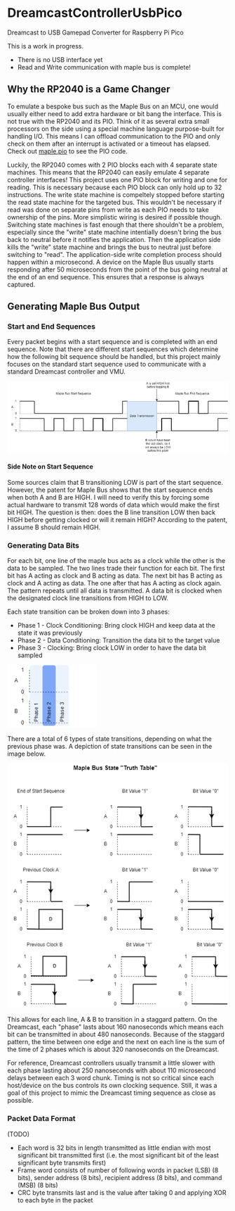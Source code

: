# DreamcastControllerUsbPico
 Dreamcast to USB Gamepad Converter for Raspberry Pi Pico

This is a work in progress.
- There is no USB interface yet
- Read and Write communication with maple bus is complete!

## Why the RP2040 is a Game Changer

To emulate a bespoke bus such as the Maple Bus on an MCU, one would usually either need to add extra hardware or bit bang the interface. This is not true with the RP2040 and its PIO. Think of it as several extra small processors on the side using a special machine language purpose-built for handling I/O. This means I can offload communication to the PIO and only check on them after an interrupt is activated or a timeout has elapsed. Check out [maple.pio](maple.pio) to see the PIO code.

Luckily, the RP2040 comes with 2 PIO blocks each with 4 separate state machines. This means that the RP2040 can easily emulate 4 separate controller interfaces! This project uses one PIO block for writing and one for reading. This is necessary because each PIO block can only hold up to 32 instructions. The write state machine is compeltely stopped before starting the read state machine for the targeted bus. This wouldn't be necessary if read was done on separate pins from write as each PIO needs to take ownership of the pins. More simplistic wiring is desired if possible though. Switching state machines is fast enough that there shouldn't be a problem, especially since the "write" state machine intentially doesn't bring the bus back to neutral before it notifies the application. Then the application side kills the "write" state machine and brings the bus to neutral just before switching to "read". The application-side write completion process should happen within a microsecond. A device on the Maple Bus usually starts responding after 50 microseconds from the point of the bus going neutral at the end of an end sequence. This ensures that a response is always captured.

## Generating Maple Bus Output

### Start and End Sequences

Every packet begins with a start sequence and is completed with an end sequence. Note that there are different start sequences which determine how the following bit sequence should be handled, but this project mainly focuses on the standard start sequence used to communicate with a standard Dreamcast controller and VMU.

![Maple_Bus_Start_and_End_Sequences](images/Maple_Bus_Start_and_End_Sequences.png)

#### Side Note on Start Sequence

Some sources claim that B transitioning LOW is part of the start sequence. However, the patent for Maple Bus shows that the start sequence ends when both A and B are HIGH. I will need to verify this by forcing some actual hardware to transmit 128 words of data which would make the first bit HIGH. The question is then: does the B line transition LOW then back HIGH before getting clocked or will it remain HIGH? According to the patent, I assume B should remain HIGH.

### Generating Data Bits

For each bit, one line of the maple bus acts as a clock while the other is the data to be sampled. The two lines trade their function for each bit. The first bit has A acting as clock and B acting as data. The next bit has B acting as clock and A acting as data. The one after that has A acting as clock again. The pattern repeats until all data is transmitted. A data bit is clocked when the designated clock line transitions from HIGH to LOW.

Each state transition can be broken down into 3 phases:
- Phase 1 - Clock Conditioning: Bring clock HIGH and keep data at the state it was previously
- Phase 2 - Data Conditioning: Transition the data bit to the target value
- Phase 3 - Clocking: Bring clock LOW in order to have the data bit sampled

![Maple_Bus_Clocking_Phases](images/Maple_Bus_Clocking_Phases.png?raw=true)

There are a total of 6 types of state transitions, depending on what the previous phase was. A depiction of state transitions can be seen in the image below.

![Maple_Bus_State_Truth_Table](images/Maple_Bus_State_Truth_Table.png?raw=true)

This allows for each line, A & B to transition in a staggard pattern. On the Dreamcast, each "phase" lasts about 160 nanoseconds which means each bit can be transmitted in about 480 nanoseconds. Because of the staggard pattern, the time between one edge and the next on each line is the sum of the time of 2 phases which is about 320 nanoseconds on the Dreamcast.

For reference, Dreamcast controllers usually transmit a little slower with each phase lasting about 250 nanoseconds with about 110 microsecond delays between each 3 word chunk. Timing is not so critical since each host/device on the bus controls its own clocking sequence. Still, it was a goal of this project to mimic the Dreamcast timing sequence as close as possible.

### Packet Data Format

(TODO)
- Each word is 32 bits in length transmitted as little endian with most significant bit transmitted first (i.e. the most significant bit of the least significant byte transmits first)
- Frame word consists of number of following words in packet (LSB) (8 bits), sender address (8 bits), recipient address (8 bits), and command (MSB) (8 bits)
- CRC byte transmits last and is the value after taking 0 and applying XOR to each byte in the packet
